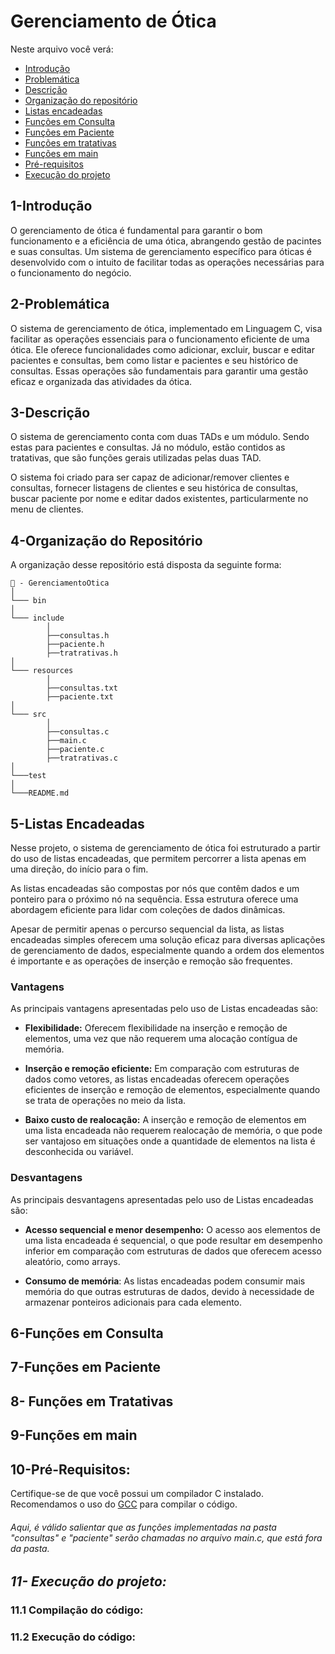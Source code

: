 # Gerenciamento de Ótica
Neste arquivo você verá:

- [Introdução](#1-Introdução)
- [Problemática](#2-problemática)
- [Descrição](#3-descrição)
- [Organização do repositório](#4-organização-do-repositório)
- [Listas encadeadas](#5-listas-encadeadas)
- [Funções em Consulta](#6-funções-em-consulta)
- [Funções em Paciente](#7-funções-em-paciente)
- [Funções em tratativas](#8--funções-em-tratativas)
- [Funções em main](#9-funções-em-main)
- [Pré-requisitos](#10-pré-requisitos)
- [Execução do projeto](#11--execução-do-projeto)

## **1-Introdução**
O gerenciamento de ótica é fundamental para garantir o bom funcionamento e a eficiência de uma ótica, abrangendo gestão de pacintes e suas consultas. Um sistema de gerenciamento específico para óticas é desenvolvido com o intuito de facilitar todas as operações necessárias para o funcionamento do negócio.

## **2-Problemática**
O sistema de gerenciamento de ótica, implementado em Linguagem C, visa facilitar as operações essenciais para o funcionamento eficiente de uma ótica. Ele oferece funcionalidades como adicionar, excluir, buscar e editar pacientes e consultas, bem como listar e pacientes e seu histórico de consultas. Essas operações são fundamentais para garantir uma gestão eficaz e organizada das atividades da ótica.

## **3-Descrição**

O sistema de gerenciamento conta com duas TADs e um módulo. Sendo estas para pacientes e consultas. Já no módulo, estão contidos as tratativas, que são funções gerais utilizadas pelas duas TAD.


O sistema foi criado para ser capaz de adicionar/remover clientes e consultas, fornecer listagens de clientes e seu histórica de consultas, buscar paciente por nome e editar dados existentes, particularmente no menu de clientes.

## **4-Organização do Repositório**
A organização desse repositório está disposta da seguinte forma:

``` 
📁 - GerenciamentoOtica
│
└─── bin
│
└─── include
        │
        ├──consultas.h
        ├──paciente.h
        ├──tratrativas.h
│
└─── resources
        │
        ├──consultas.txt
        ├──paciente.txt
│
└─── src
        │
        ├──consultas.c
        ├──main.c
        ├──paciente.c
        ├──tratrativas.c
│
└───test
│
└───README.md
```

## **5-Listas Encadeadas**

Nesse projeto, o sistema de gerenciamento de ótica foi estruturado a partir do uso de listas encadeadas, que permitem percorrer a lista apenas em uma direção, do início para o fim.   

As listas encadeadas são compostas por nós que contêm dados e um ponteiro para o próximo nó na sequência. Essa estrutura oferece uma abordagem eficiente para lidar com coleções de dados dinâmicas.   

Apesar de permitir apenas o percurso sequencial da lista, as listas encadeadas simples oferecem uma solução eficaz para diversas aplicações de gerenciamento de dados, especialmente quando a ordem dos elementos é importante e as operações de inserção e remoção são frequentes.

### **Vantagens**
As principais vantagens apresentadas pelo uso de Listas encadeadas são:

- **Flexibilidade:** Oferecem flexibilidade na inserção e remoção de elementos, uma vez que não requerem uma alocação contígua de memória.

- **Inserção e remoção eficiente:** Em comparação com estruturas de dados como vetores, as listas encadeadas oferecem operações eficientes de inserção e remoção de elementos, especialmente quando se trata de operações no meio da lista.

- **Baixo custo de realocação:** A inserção e remoção de elementos em uma lista encadeada não requerem realocação de memória, o que pode ser vantajoso em situações onde a quantidade de elementos na lista é desconhecida ou variável.

### **Desvantagens**
As principais desvantagens apresentadas pelo uso de Listas encadeadas são:

- **Acesso sequencial e menor desempenho:** O acesso aos elementos de uma lista encadeada é sequencial, o que pode resultar em desempenho inferior em comparação com estruturas de dados que oferecem acesso aleatório, como arrays.

- **Consumo de memória**: As listas encadeadas podem consumir mais memória do que outras estruturas de dados, devido à necessidade de armazenar ponteiros adicionais para cada elemento.

## **6-Funções em Consulta** 

## **7-Funções em Paciente**

## **8- Funções em Tratativas**

## **9-Funções em main**

## **10-Pré-Requisitos:**
Certifique-se de que você possui um compilador C instalado. Recomendamos o uso do [GCC](https://gcc.gnu.org/) para compilar o código.

###### Aqui, é válido salientar que as funções implementadas na pasta "consultas" e "paciente" serão chamadas no arquivo main.c, que está fora da pasta.

## *11- Execução do projeto:*
### 11.1 Compilação do código:
### 11.2 Execução do código: